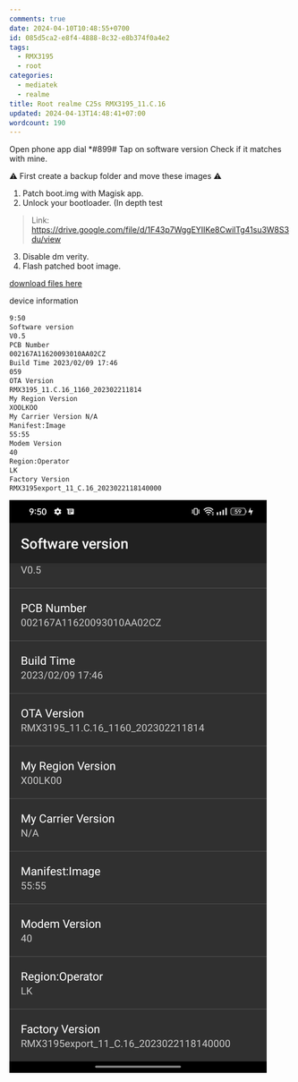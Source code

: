 ```yaml
---
comments: true
date: 2024-04-10T10:48:55+0700
id: 085d5ca2-e8f4-4888-8c32-e8b374f0a4e2
tags:
  - RMX3195
  - root
categories:
  - mediatek
  - realme
title: Root realme C25s RMX3195_11.C.16
updated: 2024-04-13T14:48:41+07:00
wordcount: 190
---
```


Open phone app dial *#899#
Tap on software version
Check if it matches with mine.

⚠️ First create a backup folder and move these images ⚠️

1. Patch boot.img with Magisk app.
2. Unlock your bootloader. (In depth test
> Link: https://drive.google.com/file/d/1F43p7WggEYIIKe8CwilTg41su3W8S3du/view
3. Disable dm verity.
4. Flash patched boot image.

[download files here](https://github.com/dimaslanjaka/android-engineer/tree/master/realme-c25s/twrp/C.16)

device information

```log
9:50
Software version
V0.5
PCB Number
002167A11620093010AA02CZ
Build Time 2023/02/09 17:46
059
OTA Version
RMX3195_11.C.16_1160_202302211814
My Region Version
XOOLKOO
My Carrier Version N/A
Manifest:Image
55:55
Modem Version
40
Region:Operator
LK
Factory Version
RMX3195export_11_C.16_2023022118140000
```

![](./ota-version.png)